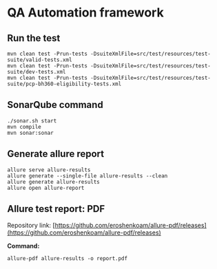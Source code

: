 # QA Automation framework

## Run the test
```shell
mvn clean test -Prun-tests -DsuiteXmlFile=src/test/resources/test-suite/valid-tests.xml
mvn clean test -Prun-tests -DsuiteXmlFile=src/test/resources/test-suite/dev-tests.xml
mvn clean test -Prun-tests -DsuiteXmlFile=src/test/resources/test-suite/pcp-bh360-eligibility-tests.xml
```

## SonarQube command
```shell
./sonar.sh start
mvn compile
mvn sonar:sonar
```

## Generate allure report
```
allure serve allure-results
allure generate --single-file allure-results --clean
allure generate allure-results
allure open allure-report
```
## Allure test report: PDF
Repository link: [https://github.com/eroshenkoam/allure-pdf/releases](https://github.com/eroshenkoam/allure-pdf/releases)

**Command:**
```shell
allure-pdf allure-results -o report.pdf
```


